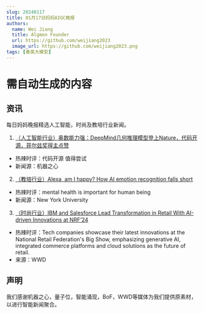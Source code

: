 ```yaml
---
slug: 20240117
title: 01月17日妈妈AIGC晚报
authors:
  name: Wei Jiang
  title: Algmon Founder
  url: https://github.com/weijiang2023
  image_url: https://github.com/weijiang2023.png
tags: [垂类大模型]
---
```


# 需自动生成的内容
## 资讯
每日妈妈晚报精选人工智能，时尚及教培行业新闻。

1. [（人工智能行业）奥数能力强：DeepMind几何推理模型登上Nature，代码开源，菲尔兹奖得主点赞](https://mp.weixin.qq.com/s/z3XCeMYu5E3DM-zs-Tgxnw)
* 热辣时评：代码开源 值得尝试
* 新闻源：机器之心

2. [（教培行业）Alexa, am I happy? How AI emotion recognition falls short](https://www.nyu.edu/about/news-publications/news/2023/december/alexa--am-i-happy--how-ai-emotion-recognition-falls-short.html)
* 热辣时评：mental health is important for human being
* 新闻源：New York University

3. [（时尚行业）IBM and Salesforce Lead Transformation in Retail With AI-driven Innovations at NRF’24](https://wwd.com/business-news/technology/ibm-and-salesforce-lead-transformation-with-ai-driven-innovations-at-nrf24-1236128901/)
* 热辣时评：Tech companies showcase their latest innovations at the National Retail Federation's Big Show, emphasizing generative AI, integrated commerce platforms and cloud solutions as the future of retail.
* 来源：WWD

## 声明

我们感谢机器之心，量子位，智能涌现，BoF，WWD等媒体为我们提供原素材，以进行智能新闻聚合。